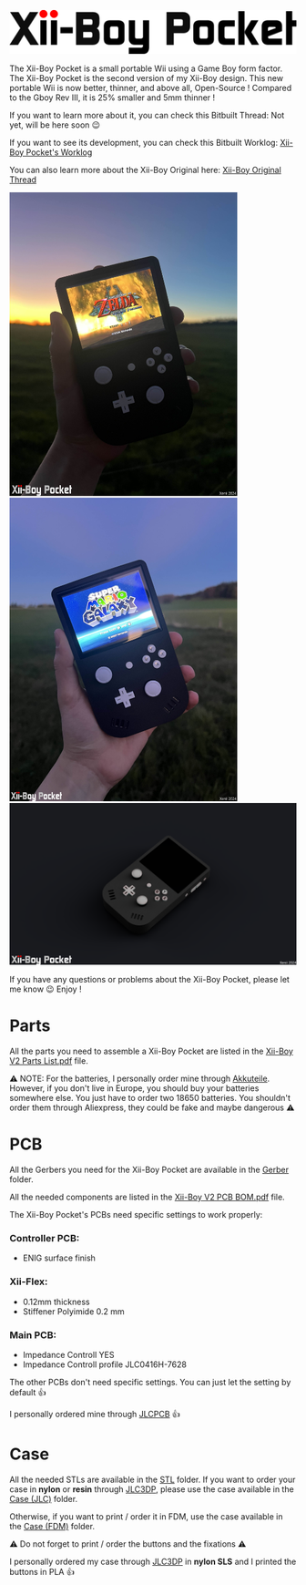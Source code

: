 <picture> <source media="(prefers-color-scheme: dark)" srcset="Images/XBP-Logo-Light.png" width="800"> <img src="Images/XBP-Logo-Dark.png" width="800"> </picture> 

The Xii-Boy Pocket is a small portable Wii using a Game Boy form factor. The Xii-Boy Pocket is the second version of my Xii-Boy design.
This new portable Wii is now better, thinner, and above all, Open-Source ! Compared to the Gboy Rev III, it is 25% smaller and 5mm thinner !

If you want to learn more about it, you can check this Bitbuilt Thread: Not yet, will be here soon 😉

If you want to see its development, you can check this Bitbuilt Worklog: [Xii-Boy Pocket's Worklog](https://bitbuilt.net/forums/index.php?threads/xii-boy-v2-xeniis-second-portable-wii.6374/)

You can also learn more about the Xii-Boy Original here: [Xii-Boy Original Thread](https://bitbuilt.net/forums/index.php?threads/the-xii-boy-xeniis-first-portable-wii.6327/)

<img src="Images/XBP-Zelda.jpg" width="400"/> <img src="Images/XBP-Mario.jpg" width="400" />
<img src="Images/Xii-Boy Pocket.png" width="800"/>

If you have any questions or problems about the Xii-Boy Pocket, please let me know 😉 Enjoy !

# Parts
All the parts you need to assemble a Xii-Boy Pocket are listed in the [Xii-Boy V2 Parts List.pdf](https://github.com/Xenii1642/Xii-Boy-Pocket/blob/main/Xii-Boy%20V2%20Parts%20List.pdf) file.

⚠ NOTE: For the batteries, I personally order mine through [Akkuteile](https://akkuteile.de/). However, if you don't live in Europe, you should buy your batteries somewhere else.
You just have to order two 18650 batteries. You shouldn't order them through Aliexpress, they could be fake and maybe dangerous ⚠

# PCB
All the Gerbers you need for the Xii-Boy Pocket are available in the [Gerber](https://github.com/Xenii1642/Xii-Boy-Pocket/tree/main/PCB%20Files/Gerber) folder.

All the needed components are listed in the [Xii-Boy V2 PCB BOM.pdf](https://github.com/Xenii1642/Xii-Boy-Pocket/blob/main/Xii-Boy%20V2%20PCB%20BOM.pdf) file.

The Xii-Boy Pocket's PCBs need specific settings to work properly:

### **Controller PCB**:
- ENIG surface finish 
  
### **Xii-Flex**:
- 0.12mm thickness
- Stiffener Polyimide 0.2 mm
  
### **Main PCB**:
- Impedance Controll YES
- Impedance Controll profile JLC0416H-7628

The other PCBs don't need specific settings. You can just let the setting by default 👍

I personally ordered mine through [JLCPCB](https://jlcpcb.com/) 👍

# Case
All the needed STLs are available in the [STL](https://github.com/Xenii1642/Xii-Boy-Pocket/tree/main/STL) folder.
If you want to order your case in **nylon** or **resin** through [JLC3DP](https://jlc3dp.com/), please use the case available in the [Case (JLC)](https://github.com/Xenii1642/Xii-Boy-Pocket/tree/main/STL/Case%20(JLC)) folder.

Otherwise, if you want to print / order it in FDM, use the case available in the [Case (FDM)](https://github.com/Xenii1642/Xii-Boy-Pocket/tree/main/STL/Case%20(FDM)) folder.

⚠ Do not forget to print / order the buttons and the fixations ⚠

I personally ordered my case through [JLC3DP](https://jlc3dp.com/) in **nylon SLS** and I printed the buttons in PLA 👍

